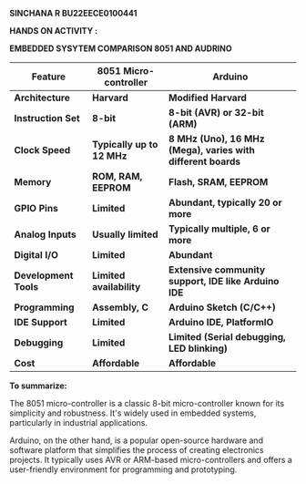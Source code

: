 **SINCHANA R BU22EECE0100441**

**HANDS ON ACTIVITY :**

**EMBEDDED SYSYTEM COMPARISON 8051 AND AUDRINO**

| **Feature** | **8051 Micro- controller** | **Arduino** |
| --- | --- | --- |
| **Architecture** | **Harvard** | **Modified Harvard** |
| **Instruction Set** | **8-bit** | **8-bit (AVR) or 32-bit (ARM)** |
| **Clock Speed** | **Typically up to 12 MHz** | **8 MHz (Uno), 16 MHz (Mega), varies with different boards** |
| **Memory** | **ROM, RAM, EEPROM** | **Flash, SRAM, EEPROM** |
| **GPIO Pins** | **Limited** | **Abundant, typically 20 or more** |
| **Analog Inputs** | **Usually limited** | **Typically multiple, 6 or more** |
| **Digital I/O** | **Limited** | **Abundant** |
| **Development Tools** | **Limited availability** | **Extensive community support, IDE like Arduino IDE** |
| **Programming** | **Assembly, C** | **Arduino Sketch (C/C++)** |
| **IDE Support** | **Limited** | **Arduino IDE, PlatformIO** |
| **Debugging** | **Limited** | **Limited (Serial debugging, LED blinking)** |
| **Cost** | **Affordable** | **Affordable** |

**To summarize:**

The 8051 micro-controller is a classic 8-bit micro-controller known for its simplicity and robustness. It's widely used in embedded systems, particularly in industrial applications.

Arduino, on the other hand, is a popular open-source hardware and software platform that simplifies the process of creating electronics projects. It typically uses AVR or ARM-based micro-controllers and offers a user-friendly environment for programming and prototyping.
